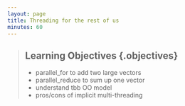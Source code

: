 ```yaml
---
layout: page
title: Threading for the rest of us
minutes: 60
---
```


> ## Learning Objectives {.objectives}
>
> * parallel_for to add two large vectors
> * parallel_reduce to sum up one vector
> * understand tbb OO model
> * pros/cons of implicit multi-threading

